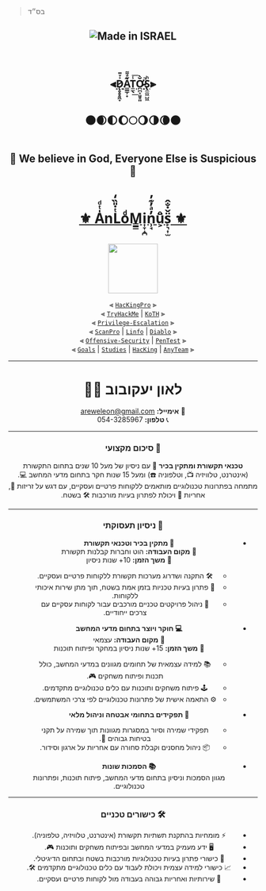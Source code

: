 > בס״ד 


<h2 align="center">

 <img align="center" title="Made in ISRAEL" src="https://img.shields.io/badge/MADE%20IN-ISRAEL-blue?style=for-the-badge">

<img src="https://camo.githubusercontent.com/82291b0fe831bfc6781e07fc5090cbd0a8b912bb8b8d4fec0696c881834f81ac/68747470733a2f2f70726f626f742e6d656469612f394575424971676170492e676966" width="200" height="2"> <br><br>
 
 ⫷[D̷̨̥̥̥͖̞͐ͮ̄A̳̳̹̟̋ͣ͌ͅT̼̼̖̾͟͞Ơ̷̴̪̪̝͈̥͈̆̀̚S̢̼̼͖̺͖ͪ](https://github.com/AnLoMinus/DatOS/blob/main/README.md)⫸ <br> <br>
 
 🌑🌒🌓🌔🌕🌖🌗🌘🌑
 
<img src="https://camo.githubusercontent.com/82291b0fe831bfc6781e07fc5090cbd0a8b912bb8b8d4fec0696c881834f81ac/68747470733a2f2f70726f626f742e6d656469612f394575424971676170492e676966" width="500" height="2"><br>

<p align="center">🔱 We believe in God, Everyone Else is Suspicious 🔱</p>

<img src="https://camo.githubusercontent.com/82291b0fe831bfc6781e07fc5090cbd0a8b912bb8b8d4fec0696c881834f81ac/68747470733a2f2f70726f626f742e6d656469612f394575424971676170492e676966" width="500" height="2"><br>
 
</h2>

<div align="center">
 
# <a href="https://github.com/Anlominus">⚜️ A̍ͭͩnLͭ̇̎̏̒oͩM̳͇i͎̞̝̪n̹̘̓ͣ̓͊̓ů͕̈s̙͉͎̫̈̌̇̐̂ ⚜️</a>

<img src="https://camo.githubusercontent.com/82291b0fe831bfc6781e07fc5090cbd0a8b912bb8b8d4fec0696c881834f81ac/68747470733a2f2f70726f626f742e6d656469612f394575424971676170492e676966" width="350" height="1"> <br>

<img align="center" width="100" src="https://user-images.githubusercontent.com/51442719/172729066-1293d382-4a31-4f03-8c23-ab0ea5f611a0.png">

⫷ [`HacKingPro`](https://github.com/Anlominus/HacKingPro) ⫸
<br>
⫷ [`TryHackMe`](https://github.com/Anlominus/TryHackMe) | [`KoTH`](https://github.com/Anlominus/TryHackMe/tree/main/King%20of%20the%20Hill/KoTH) ⫸ 
<br>
⫷ [`Privilege-Escalation`](https://github.com/Anlominus/Privilege-Escalation) ⫸
<br>
⫷ [`ScanPro`](https://github.com/Anlominus/ScanPro) | [`Linfo`](https://github.com/Anlominus/Linfo) | [`Diablo`](https://github.com/Anlominus/Diablo) ⫸ 
<br>
⫷ [`Offensive-Security`](https://github.com/Anlominus/Offensive-Security) | [`PenTest`](https://github.com/Anlominus/PenTest) ⫸
<br>
⫷ [`Goals`](https://github.com/Anlominus/Goals) | [`Studies`](https://github.com/Anlominus/Studies) | [`HacKing`](https://github.com/Anlominus/HacKing) | [`AnyTeam`](https://github.com/Anlominus/AnyTeam) ⫸
<br>

<div>

---

<div dir="rtl">



# לאון יעקובוב 👨‍💻

📧 **אימייל:** [areweleon@gmail.com](mailto:areweleon@gmail.com)  
📞 **טלפון:** 054-3285967  

---

### 📝 סיכום מקצועי

**טכנאי תקשורת ומתקין בכיר** 📡 עם ניסיון של מעל 10 שנים בתחום התקשורת (אינטרנט, טלוויזיה 📺, וטלפוניה ☎️) ומעל 15 שנות חקר בתחום מדעי המחשב 💻. 
מתמחה בפתרונות טכנולוגיים מותאמים ללקוחות פרטיים ועסקיים, עם דגש על זריזות 🏃, אחריות 🎯 ויכולת לפתרון בעיות מורכבות 🛠️ בשטח.

---

 
### 💼 ניסיון תעסוקתי

- **📡 מתקין בכיר וטכנאי תקשורת**  
  🔸 **מקום העבודה:** הוט וחברות קבלנות תקשורת  
  🔸 **משך הזמן:** 10+ שנות ניסיון  
  - 🛠️ התקנה ושדרוג מערכות תקשורת ללקוחות פרטיים ועסקיים.  
  - 🔧 פתרון בעיות טכניות בזמן אמת בשטח, תוך מתן שירות איכותי ללקוחות.  
  - 🚀 ניהול פרויקטים טכניים מורכבים עבור לקוחות עסקיים עם צרכים ייחודיים.

- **💻 חוקר ויוצר בתחום מדעי המחשב**  
  🔸 **מקום העבודה:** עצמאי  
  🔸 **משך הזמן:** 15+ שנות ניסיון במחקר ופיתוח תוכנות  
  - 📚 למידה עצמאית של תחומים מגוונים במדעי המחשב, כולל תכנות ופיתוח משחקים 🎮.  
  - 🕹️ פיתוח משחקים ותוכנות עם כלים טכנולוגיים מתקדמים.  
  - ⚙️ התאמה אישית של פתרונות טכנולוגיים לפי צרכי המשתמשים.

- **🔐 תפקידים בתחומי אבטחה וניהול מלאי**  
  - תפקידי שמירה וסיור במסגרות מגוונות תוך שמירה על תקני בטיחות גבוהים 🚨.  
  - 📦 ניהול מחסנים וקבלת סחורה עם אחריות על ארגון וסידור.
  
- **📚 הסמכות שונות**  
  מגוון הסמכות וניסיון בתחום מדעי המחשב, פיתוח תוכנות, ופתרונות טכנולוגיים.

---

### 🛠️ כישורים טכניים

- ⚡ מומחיות בהתקנת תשתיות תקשורת (אינטרנט, טלוויזיה, טלפוניה).  
- 🖥️ ידע מעמיק במדעי המחשב ובפיתוח משחקים ותוכנות 🎮.  
- 🔧 כישורי פתרון בעיות טכנולוגיות מורכבות בשטח ובתחום הדיגיטלי.  
- 📈 כישורי למידה עצמית ויכולת לעבוד עם כלים טכנולוגיים מתקדמים 🛠️.  
- 🤝 שירותיות ואחריות גבוהה בעבודה מול לקוחות פרטיים ועסקיים.
